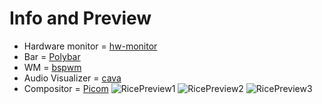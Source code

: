 # Info and Preview
* Hardware monitor = [hw-monitor](https://github.com/husseinhareb/hw-monitor)
* Bar = [Polybar](https://github.com/polybar/polybar)
* WM = [bspwm](https://github.com/baskerville/bspwm)
* Audio Visualizer = [cava](https://github.com/karlstav/cava)
* Compositor = [Picom](https://github.com/yshui/picom)
![RicePreview1](https://github.com/user-attachments/assets/360ac0c7-884c-4099-bba8-a92ee682d102)
![RicePreview2](https://github.com/user-attachments/assets/ea44efea-3187-44d2-8b3e-bd283e4fd218)
![RicePreview3](https://github.com/user-attachments/assets/7a3f66f3-f5f0-4f0c-b778-fdbc74730936)

